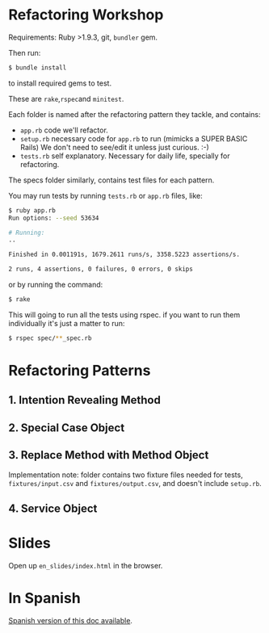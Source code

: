 # Refactoring Workshop

Requirements: Ruby >1.9.3, git, `bundler` gem.

Then run:

```bash
$ bundle install
```

to install required gems to test.

These are `rake`,`rspec`and `minitest`.

Each folder is named after the refactoring pattern they tackle, and contains:

* `app.rb` code we'll refactor.
* `setup.rb` necessary code for `app.rb` to run (mimicks a SUPER BASIC Rails)
  We don't need to see/edit it unless just curious. :-)
* `tests.rb` self explanatory. Necessary for daily life, specially for
  refactoring.

The specs folder similarly, contains test files for each pattern.

You may run tests by running `tests.rb` or `app.rb` files, like:

```bash
$ ruby app.rb
Run options: --seed 53634

# Running:
..

Finished in 0.001191s, 1679.2611 runs/s, 3358.5223 assertions/s.

2 runs, 4 assertions, 0 failures, 0 errors, 0 skips
```

or by running the command:
```bash
$ rake
```

This will going to run all the tests using rspec. if you want to run them individually it's just a matter to run:

```bash
$ rspec spec/**_spec.rb
```

# Refactoring Patterns

## 1. Intention Revealing Method

## 2. Special Case Object

## 3. Replace Method with Method Object

Implementation note: folder contains two fixture files needed for tests,
`fixtures/input.csv` and `fixtures/output.csv`, and doesn't include `setup.rb`.

## 4. Service Object


# Slides

Open up `en_slides/index.html` in the browser.


# In Spanish

[Spanish version of this doc available](https://github.com/tute/refactoring-workshop/blob/master/README.es.md).
